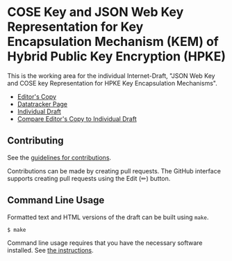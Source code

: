 # COSE Key and JSON Web Key Representation for Key Encapsulation Mechanism (KEM) of Hybrid Public Key Encryption (HPKE)

This is the working area for the individual Internet-Draft, "JSON Web Key and COSE key Representation for HPKE Key Encapsulation Mechanisms".

* [Editor's Copy](https://dajiaji.github.io/i-d-cose-cose-key-jwk-hpke-kem/#go.draft-ajitomi-cose-cose-key-jwk-hpke-kem.html)
* [Datatracker Page](https://datatracker.ietf.org/doc/draft-ajitomi-cose-cose-key-jwk-hpke-kem)
* [Individual Draft](https://datatracker.ietf.org/doc/html/draft-ajitomi-cose-cose-key-jwk-hpke-kem)
* [Compare Editor's Copy to Individual Draft](https://dajiaji.github.io/i-d-cose-cose-key-jwk-hpke-kem/#go.draft-ajitomi-cose-cose-key-jwk-hpke-kem.diff)


## Contributing

See the
[guidelines for contributions](https://github.com/dajiaji/i-d-cose-cose-key-jwk-hpke-kem/blob/main/CONTRIBUTING.md).

Contributions can be made by creating pull requests.
The GitHub interface supports creating pull requests using the Edit (✏) button.


## Command Line Usage

Formatted text and HTML versions of the draft can be built using `make`.

```sh
$ make
```

Command line usage requires that you have the necessary software installed.  See
[the instructions](https://github.com/martinthomson/i-d-template/blob/main/doc/SETUP.md).

